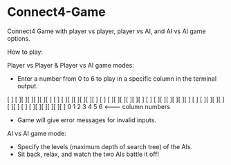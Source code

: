 # Connect4-Game
Connect4 Game with player vs player, player vs AI, and AI vs AI game options.

How to play:

Player vs Player & Player vs AI game modes:
- Enter a number from 0 to 6 to play in a specific column in the terminal output.

[ ] [ ][ ][ ][ ][ ][ ]
[ ] [ ][ ][ ][ ][ ][ ]
[ ] [ ][ ][ ][ ][ ][ ]
[ ] [ ][ ][ ][ ][ ][ ]
[ ] [ ][ ][ ][ ][ ][ ]
[ ] [ ][ ][ ][ ][ ][ ]
0   1  2  3  4  5  6  <--- column numbers
 
- Game will give error messages for invalid inputs.
 
AI vs AI game mode:
- Specify the levels (maximum depth of search tree) of the AIs.
- Sit back, relax, and watch the two AIs battle it off!
